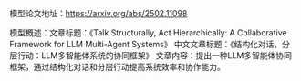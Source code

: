 模型论文地址：https://arxiv.org/abs/2502.11098

模型概述：文章标题：《Talk Structurally, Act Hierarchically: A Collaborative Framework for LLM Multi-Agent Systems》
中文文章标题：《结构化对话，分层行动：LLM多智能体系统的协同框架》
文章内容：提出一种LLM多智能体协同框架，通过结构化对话和分层行动提高系统效率和协作能力。
